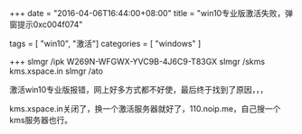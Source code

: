 +++
date = "2016-04-06T16:44:00+08:00"
title = "win10专业版激活失败，弹窗提示0xc004f074"

tags = [ "win10", "激活"]
categories = [
  "windows"
]

+++
    slmgr /ipk  W269N-WFGWX-YVC9B-4J6C9-T83GX
    slmgr /skms kms.xspace.in
    slmgr /ato

激活win10专业版报错，网上好多方式都不好使，最后终于找到了原因，，， 

kms.xspace.in关闭了，换一个激活服务器就好了，110.noip.me，自己搜一个kms服务器也行。
